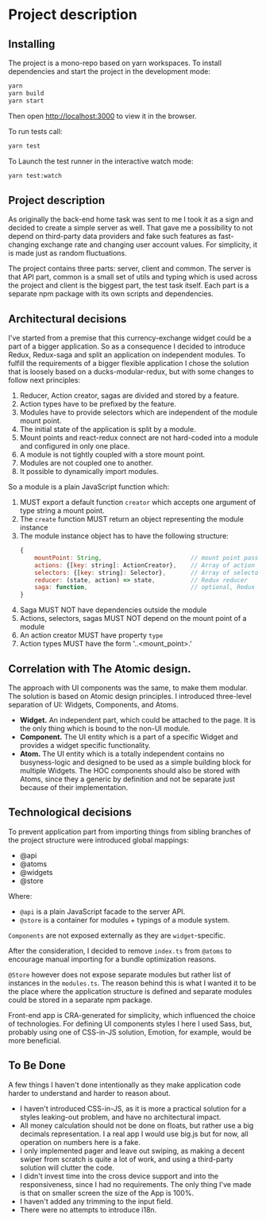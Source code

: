 Project description
===================

Installing
----------
The project is a mono-repo based on yarn workspaces.
To install dependencies and start the project in the development mode:

```bash
yarn
yarn build
yarn start
```
Then open [http://localhost:3000](http://localhost:3000) to view it in the browser.

To run tests call:
```bash
yarn test
```
To Launch the test runner in the interactive watch mode:
```bash
yarn test:watch
```

Project description
-------------------
As originally the back-end home task was sent to me I took it as a sign and decided to create a simple server as well. That gave me a possibility to not depend on third-party data providers and fake such features as fast-changing exchange rate and changing user account values. For simplicity, it is made just as random fluctuations.

The project contains three parts: server, client and common. The server is that API part, common is a small set of utils and typing which is used across the project and client is the biggest part, the test task itself. Each part is a separate npm package with its own scripts and dependencies.

Architectural decisions
-----------------------
I've started from a premise that this currency-exchange widget could be a part of a bigger application. So as a consequence I decided to introduce Redux, Redux-saga and split an application on independent modules. To fulfill the requirements of a bigger flexible application I chose the solution that is loosely based on a ducks-modular-redux, but with some changes to follow next principles:
1. Reducer, Action creator, sagas are divided and stored by a feature.
2. Action types have to be prefixed by the feature.
3. Modules have to provide selectors which are independent of the module mount point.
4. The initial state of the application is split by a module.
5. Mount points and react-redux connect are not hard-coded into a module and configured in only one place.
6. A module is not tightly coupled with a store mount point.
6. Modules are not coupled one to another.
7. It possible to dynamically import modules. 

So a module is a plain JavaScript function which:
 1. MUST export a default function `creator` which accepts one argument of type string a mount point.
 2. The `create` function MUST return an object representing the module instance
 3. The module instance object has to have the following structure:
    ```JavaScript
    {
        mountPoint: String,                         // mount point passed to the create function
        actions: {[key: string]: ActionCreator},    // Array of action creators
        selectors: {[key: string]: Selector},       // Array of selectors
        reducer: (state, action) => state,          // Redux reducer
        saga: function,                             // optional, Redux saga
    }
    ```
 4. Saga MUST NOT have dependencies outside the module
 5. Actions, selectors, sagas MUST NOT depend on the mount point of a module
 6. An action creator MUST have property `type`
 7. Action types MUST have the form '<domain>.<module>.<mount_point>.<action>'

Correlation with The Atomic design.
-----------------------------------
The approach with UI components was the same, to make them modular. The solution is based on Atomic design principles.
I introduced three-level separation of UI: Widgets, Components, and Atoms. 
- **Widget.** An independent part, which could be attached to the page. It is the only thing which is bound to the non-UI module.
- **Component.** The UI entity which is a part of a specific Widget and provides a widget specific functionality.
- **Atom.** The UI entity which is a totally independent contains no busyness-logic and designed to be used as a simple building block for multiple Widgets.
The HOC components should also be stored with Atoms, since they a generic by definition and not be separate just because of their implementation.

Technological decisions
-----------------------
To prevent application part from importing things from sibling branches of the project structure were introduced global mappings:
 - @api
 - @atoms
 - @widgets
 - @store

 Where:
 - `@api` is a plain JavaScript facade to the server API.
 - `@store` is a container for modules + typings of a module system.

 `Components` are not exposed externally as they are `widget`-specific.

 After the consideration, I decided to remove `index.ts` from `@atoms` to encourage manual importing for a bundle optimization reasons. 
 
 `@Store` however does not expose separate modules but rather list of instances in the `modules.ts`. The reason behind this is what I wanted it to be the place where the application structure is defined and separate modules could be stored in a separate npm package.

Front-end app is CRA-generated for simplicity, which influenced the choice of technologies. 
For defining UI components styles I here I used Sass, but, probably using one of CSS-in-JS solution, Emotion, for example, would be more  beneficial.

To Be Done
----------

A few things I haven't done intentionally as they make application code harder to understand and harder to reason about.
- I haven't introduced CSS-in-JS, as it is more a practical solution for a styles leaking-out problem, and have no architectural impact.
- All money calculation should not be done on floats, but rather use a big decimals representation. I a real app I would use big.js but for now, all operation on numbers here is a fake.
- I only implemented pager and leave out swiping, as making a decent swiper from scratch is quite a lot of work, and using a third-party solution will clutter the code.
- I didn't invest time into the cross device support and into the responsiveness, since I had no requirements. The only thing I've made is that on smaller screen the size of the App is 100%.
- I haven't added any trimming to the input field.
- There were no attempts to introduce i18n.
